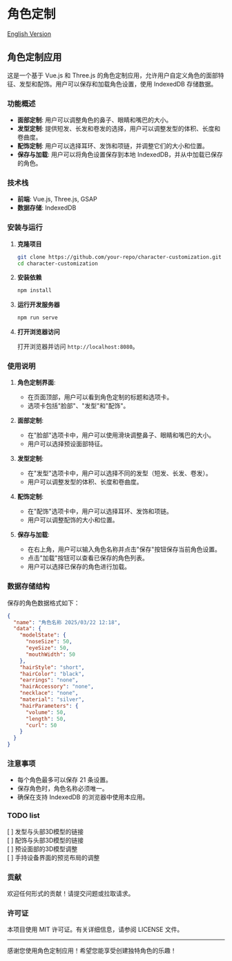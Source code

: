 # 角色定制

[English Version](README.md)

## 角色定制应用

这是一个基于 Vue.js 和 Three.js 的角色定制应用，允许用户自定义角色的面部特征、发型和配饰。用户可以保存和加载角色设置，使用 IndexedDB 存储数据。

### 功能概述

- **面部定制**: 用户可以调整角色的鼻子、眼睛和嘴巴的大小。
- **发型定制**: 提供短发、长发和卷发的选择，用户可以调整发型的体积、长度和卷曲度。
- **配饰定制**: 用户可以选择耳环、发饰和项链，并调整它们的大小和位置。
- **保存与加载**: 用户可以将角色设置保存到本地 IndexedDB，并从中加载已保存的角色。

### 技术栈

- **前端**: Vue.js, Three.js, GSAP
- **数据存储**: IndexedDB

### 安装与运行

1. **克隆项目**

   ```bash
   git clone https://github.com/your-repo/character-customization.git
   cd character-customization
   ```

2. **安装依赖**

   ```bash
   npm install
   ```

3. **运行开发服务器**

   ```bash
   npm run serve
   ```

4. **打开浏览器访问**

   打开浏览器并访问 `http://localhost:8080`。

### 使用说明

1. **角色定制界面**: 
   - 在页面顶部，用户可以看到角色定制的标题和选项卡。
   - 选项卡包括"脸部"、"发型"和"配饰"。

2. **面部定制**:
   - 在"脸部"选项卡中，用户可以使用滑块调整鼻子、眼睛和嘴巴的大小。
   - 用户可以选择预设面部特征。

3. **发型定制**:
   - 在"发型"选项卡中，用户可以选择不同的发型（短发、长发、卷发）。
   - 用户可以调整发型的体积、长度和卷曲度。

4. **配饰定制**:
   - 在"配饰"选项卡中，用户可以选择耳环、发饰和项链。
   - 用户可以调整配饰的大小和位置。

5. **保存与加载**:
   - 在右上角，用户可以输入角色名称并点击"保存"按钮保存当前角色设置。
   - 点击"加载"按钮可以查看已保存的角色列表。
   - 用户可以选择已保存的角色进行加载。

### 数据存储结构

保存的角色数据格式如下：

```json
{
  "name": "角色名称 2025/03/22 12:18",
  "data": {
    "modelState": {
      "noseSize": 50,
      "eyeSize": 50,
      "mouthWidth": 50
    },
    "hairStyle": "short",
    "hairColor": "black",
    "earrings": "none",
    "hairAccessory": "none",
    "necklace": "none",
    "material": "silver",
    "hairParameters": {
      "volume": 50,
      "length": 50,
      "curl": 50
    }
  }
}
```

### 注意事项

- 每个角色最多可以保存 21 条设置。
- 保存角色时，角色名称必须唯一。
- 确保在支持 IndexedDB 的浏览器中使用本应用。

### TODO list
[ ] 发型与头部3D模型的链接  
[ ] 配饰与头部3D模型的链接  
[ ] 预设面部的3D模型调整  
[ ] 手持设备界面的预览布局的调整  

### 贡献

欢迎任何形式的贡献！请提交问题或拉取请求。

### 许可证

本项目使用 MIT 许可证。有关详细信息，请参阅 LICENSE 文件。

---

感谢您使用角色定制应用！希望您能享受创建独特角色的乐趣！